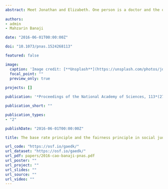 ```yaml
---
abstract: Meet Jonathan and Elizabeth. One person is a doctor and the other is a nurse. Who is the doctor? When nothing else is known, the base rate principle favors Jonathan to be the doctor and the fairness principle favors both individuals equally. But when individuating facts reveal who is actually the doctor, base rates and fairness become irrelevant, as the facts make the correct answer clear. In three experiments, explicit and implicit beliefs were measured before and after individuating facts were learned. These facts were either stereotypic (e.g., Jonathan is the doctor, Elizabeth is the nurse) or counterstereotypic (e.g., Elizabeth is the doctor, Jonathan is the nurse). Results showed that before individuating facts were learned, explicit beliefs followed the fairness principle whereas implicit beliefs followed the base rate principle. After individuating facts were learned, explicit beliefs correctly aligned with stereotypic and counterstereotypic facts. Implicit beliefs, however, were immune to counterstereotypic facts and continued to follow the base rate principle. Having established the robustness and generality of these results, a fourth experiment verified that gender stereotypes played a causal role. When both individuals were male, explicit and implicit beliefs alike correctly converged with individuating facts. Together, these experiments demonstrate that explicit beliefs uphold fairness and incorporate obvious and relevant facts, but implicit beliefs uphold base rates and appear impervious to counterstereotypic facts.
  
authors:
- admin
- Mahzarin Banaji

date: "2016-06-01T00:00:00Z"

doi: "10.1073/pnas.1524268113"

featured: false

image:
  caption: 'Image credit: [**Unsplash**](https://unsplash.com/photos/jdD8gXaTZsc)'
  focal_point: ""
  preview_only: true
  
projects: []

publication: '*Proceedings of the National Academy of Sciences, 113*(27), 7475-7480'

publication_short: ""

publication_types:
- "2"

publishDate: "2016-06-01T00:00:00Z"

title: The base rate principle and the fairness principle in social judgment

url_code: "https://osf.io/gaedk/"
url_dataset: "https://osf.io/gaedk/"
url_pdf: papers/2016-cao-banaji-pnas.pdf
url_poster: ""
url_project: ""
url_slides: ""
url_source: ""
url_video: ""
---
```


<!--
{{% alert note %}}
Click the *Cite* button above to demo the feature to enable visitors to import publication metadata into their reference management software.
{{% /alert %}}

{{% alert note %}}
Click the *Slides* button above to demo Academic's Markdown slides feature.
{{% /alert %}}

Supplementary notes can be added here, including [code and math](https://sourcethemes.com/academic/docs/writing-markdown-latex/).
-->
